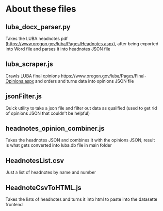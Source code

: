 # About these files

## luba_docx_parser.py
Takes the LUBA headnotes pdf (https://www.oregon.gov/luba/Pages/Headnotes.aspx), after being exported into Word file and parses it into headnotes JSON file

## luba_scraper.js
Crawls LUBA final opinions https://www.oregon.gov/luba/Pages/Final-Opinions.aspx and orders and turns data into opinions JSON file

## jsonFilter.js
Quick utility to take a json file and filter out data as qualified (used to get rid of opinions JSON that couldn't be helpful)

## headnotes_opinion_combiner.js
Takes the headnotes JSON and combines it with the opinions JSON; result is what gets converted into luba.db file in main folder

## HeadnotesList.csv
Just a list of headnotes by name and number

## HeadnoteCsvToHTML.js
Takes the lists of headnotes and turns it into html to paste into the datasette frontend
